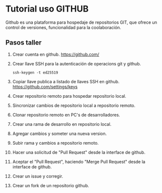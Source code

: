 # Tutorial uso GITHUB 

Github es una plataforma para hospedaje de repositorios GIT, que ofrece un control de versiones,
funcionalidad para la coolaboración.

## Pasos taller

1. Crear cuenta en github. https://github.com/

2. Crear llave SSH para la autenticación de operacions git y github.

    `ssh-keygen -t ed25519`

3. Copiar llave publica a listado de llaves SSH en github. https://github.com/settings/keys

4. Crear repositorio remoto para hospedar repositorio local.

5. Sincronizar cambios de repositorio local a repositorio remoto.

6. Clonar repositorio remoto en PC's de desarrolladores.

7. Crear una rama de desarrollo en repositorio local.

8. Agregar cambios y someter una nueva version.

9. Subir rama y cambios a repositorio remoto.

10. Hacer una solicitud de "Pull Request" desde la interface de github.

11. Aceptar el "Pull Request", haciendo "Merge Pull Request" desde la interface de github.

12. Crear un issue y corregir.

13. Crear un fork de un repositorio github.

